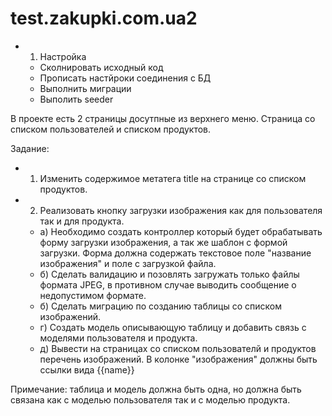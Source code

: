 # test.zakupki.com.ua2

* 1. Настройка
	* Сколнировать исходный код
	* Прописать настйроки соединения с БД
	* Выполнить миграции
	* Выполить seeder

В проекте есть 2 страницы досутпные из верхнего меню. Страница со списком пользователей и списком продуктов.

Задание:

* 1. Изменить содержимое метатега title на странице со списком продуктов.
* 2. Реализовать кнопку загрузки изображения как для пользователя так и для продукта.

    * а) Необходимо создать контроллер который будет обрабатывать форму загрузки изображения, а так же шаблон с формой загрузки. Форма должна содержать текстовое поле "название изображения" и поле с загрузкой файла.
    * б) Сделать валидацию и позовлять загружать только файлы формата JPEG, в противном случае выводить сообщение о недопустимом формате.
    * б) Сделать миграцию по созданию таблицы со списком изображений.
    * г) Создать модель описывающую таблицу и добавить связь с моделями пользователя и продукта.
    * д) Вывести на страницах со списком пользователй и продуктов перечень изображений. В колонке "изображения" должны быть ссылки вида <a hre="{{path}}">{{name}}</a>

Примечание: таблица и модель должна быть одна, но должна быть связана как с моделью пользователя так и с моделью продукта.
